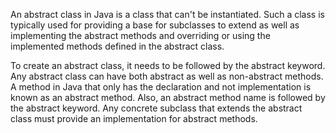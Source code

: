 An abstract class in Java is a class that can't be instantiated. Such a
class is typically used for providing a base for subclasses to extend as
well as implementing the abstract methods and overriding or using the
implemented methods defined in the abstract class.

To create an abstract class, it needs to be followed by the abstract
keyword. Any abstract class can have both abstract as well as
non-abstract methods. A method in Java that only has the declaration and
not implementation is known as an abstract method. Also, an abstract
method name is followed by the abstract keyword. Any concrete subclass
that extends the abstract class must provide an implementation for
abstract methods.